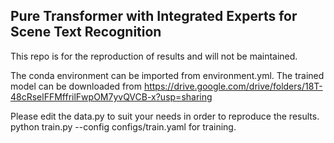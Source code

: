 ## Pure Transformer with Integrated Experts for Scene Text Recognition

This repo is for the reproduction of results and will not be maintained.

The conda environment can be imported from environment.yml.
The trained model can be downloaded from https://drive.google.com/drive/folders/18T-48cRselFFMffrilFwpOM7yvQVCB-x?usp=sharing

Please edit the data.py to suit your needs in order to reproduce the results.
python train.py --config configs/train.yaml for training.

